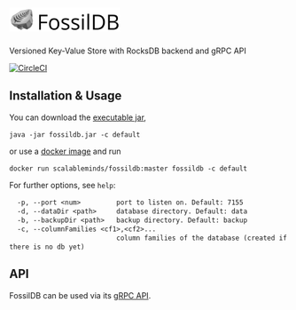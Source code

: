 # <img src="logo.svg" alt="FossilDB" width="200">

Versioned Key-Value Store with RocksDB backend and gRPC API

[![CircleCI](https://circleci.com/gh/scalableminds/fossildb.svg?style=svg&circle-token=89b8341a216f2ce9e8f40c913b45196b3694347a)](https://circleci.com/gh/scalableminds/fossildb)

## Installation & Usage
You can download the [executable jar](https://github.com/scalableminds/fossildb/releases/latest),
```
java -jar fossildb.jar -c default
```
or use a [docker image](https://hub.docker.com/r/scalableminds/fossildb/tags) and run
```
docker run scalableminds/fossildb:master fossildb -c default
```

For further options, see `help`:
```
  -p, --port <num>         port to listen on. Default: 7155
  -d, --dataDir <path>     database directory. Default: data
  -b, --backupDir <path>   backup directory. Default: backup
  -c, --columnFamilies <cf1>,<cf2>...
                           column families of the database (created if there is no db yet)
```

## API
FossilDB can be used via its [gRPC API](src/main/protobuf/fossildbapi.proto).
